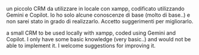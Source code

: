 un piccolo CRM da utilizzare in locale con xampp, codificato utilizzando Gemini e Copilot.
Io ho solo alcune conoscenze di base (molto di base..) e non sarei stato in grado di realizzarlo.
Accetto suggerimenti per migliorarlo.

a small CRM to be used locally with xampp, coded using Gemini and Copilot.
I only have some basic knowledge (very basic..) and would not be able to implement it.
I welcome suggestions for improving it.
